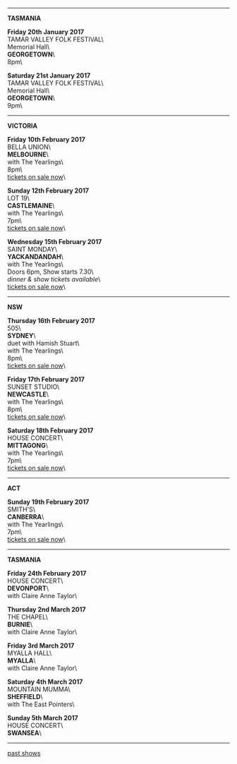 * * * * *

**TASMANIA**  

**Friday 20th January 2017**\
TAMAR VALLEY FOLK FESTIVAL\  
Memorial Hall\      
**GEORGETOWN**\      
8pm\       

**Saturday 21st January 2017**\
TAMAR VALLEY FOLK FESTIVAL\    
Memorial Hall\      
**GEORGETOWN**\         
9pm\  

* * * * *

**VICTORIA**    

**Friday 10th February 2017**\
BELLA UNION\     
 **MELBOURNE**\          
with The Yearlings\    
8pm\    
[tickets on sale now](https://www.bellaunion.com.au/event/1132/)\  

**Sunday 12th February 2017**\
LOT 19\     
 **CASTLEMAINE**\          
with The Yearlings\    
7pm\    
[tickets on sale now](https://www.trybooking.com/OCVX)\  

**Wednesday 15th February 2017**\
SAINT MONDAY\     
**YACKANDANDAH**\       
with The Yearlings\    
Doors 6pm, Show starts 7.30\    
*dinner & show tickets available*\    
[tickets on sale now](https://www.trybooking.com/OEZD)\   

* * * * *

**NSW**    

**Thursday 16th February 2017**\
505\     
 **SYDNEY**\    
duet with Hamish Stuart\    
with The Yearlings\    
8pm\   
[tickets on sale now](http://venue505.com/gigs/lucie-thorne-and-hamish-stuart-plus-the-yearlings-1482209643.html)\   

**Friday 17th February 2017**\
SUNSET STUDIO\     
 **NEWCASTLE**\    
with The Yearlings\    
8pm\    
[tickets on sale now](https://www.trybooking.com/OEEL)\  
    
**Saturday 18th February 2017**\
HOUSE CONCERT\     
 **MITTAGONG**\                         
with The Yearlings\    
7pm\    
[tickets on sale now](https://www.trybooking.com/OCWD)\  

* * * * *

**ACT**    

**Sunday 19th February 2017**\
SMITH'S\     
 **CANBERRA**\        
with The Yearlings\    
7pm\    
[tickets on sale now](http://www.smithsalternative.com/events/lucie-thorne-26328)\    

* * * * *

**TASMANIA**  

**Friday 24th February 2017**\
HOUSE CONCERT\     
 **DEVONPORT**\        
with Claire Anne Taylor\    
 
**Thursday 2nd March 2017**\
THE CHAPEL\     
 **BURNIE**\        
with Claire Anne Taylor\    

**Friday 3rd March 2017**\
MYALLA HALL\     
 **MYALLA**\        
with Claire Anne Taylor\  

**Saturday 4th March 2017**\
MOUNTAIN MUMMA\     
 **SHEFFIELD**\        
with The East Pointers\   

**Sunday 5th March 2017**\
HOUSE CONCERT\     
 **SWANSEA**\           
       
* * * * *   

[past shows](?p=shows/archive/)